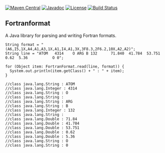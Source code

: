 [![Maven Central](https://img.shields.io/maven-central/v/name.mjw/fortranformat.svg?label=Maven%20Central)](https://search.maven.org/search?q=g:%22name.mjw%22)
[![Javadoc](https://javadoc.io/badge/name.mjw/fortranformat.svg)](https://javadoc.io/doc/name.mjw/fortranformat)
[![License](https://img.shields.io/badge/License-BSD_3--Clause-blue.svg)](https://opensource.org/licenses/BSD-3-Clause)
[![Build Status](https://github.com/mjw99/fortranformat/workflows/Java%20CI%20with%20Maven/badge.svg)](https://github.com/mjw99/fortranformat/actions)


## Fortranformat
A Java library for parsing and writing Fortran formats.


```
String format = "(A6,I5,1X,A4,A1,A3,1X,A1,I4,A1,3X,3F8.3,2F6.2,10X,A2,A2)";
String line = "ATOM   4314    O ARG B 132      71.840  41.784  53.751  0.62  5.36           O 0";

for (Object item: FortranFormat.read(line, format)) {
  System.out.println(item.getClass() + " : " + item);
}

//class java.lang.String : ATOM
//class java.lang.Integer : 4314
//class java.lang.String : O
//class java.lang.String : 
//class java.lang.String : ARG
//class java.lang.String : B
//class java.lang.Integer : 132
//class java.lang.String : 
//class java.lang.Double : 71.84
//class java.lang.Double : 41.784
//class java.lang.Double : 53.751
//class java.lang.Double : 0.62
//class java.lang.Double : 5.36
//class java.lang.String : O
//class java.lang.String : 0
```
